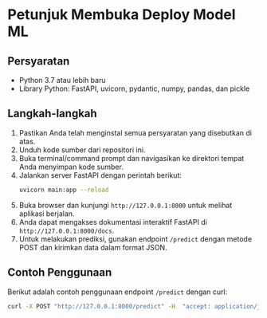# Petunjuk Membuka Deploy Model ML

## Persyaratan
- Python 3.7 atau lebih baru
- Library Python: FastAPI, uvicorn, pydantic, numpy, pandas, dan pickle

## Langkah-langkah
1. Pastikan Anda telah menginstal semua persyaratan yang disebutkan di atas.
2. Unduh kode sumber dari repositori ini.
3. Buka terminal/command prompt dan navigasikan ke direktori tempat Anda menyimpan kode sumber.
4. Jalankan server FastAPI dengan perintah berikut:
    ```bash
    uvicorn main:app --reload
    ```
5. Buka browser dan kunjungi `http://127.0.0.1:8000` untuk melihat aplikasi berjalan.
6. Anda dapat mengakses dokumentasi interaktif FastAPI di `http://127.0.0.1:8000/docs`.
7. Untuk melakukan prediksi, gunakan endpoint `/predict` dengan metode POST dan kirimkan data dalam format JSON.

## Contoh Penggunaan
Berikut adalah contoh penggunaan endpoint `/predict` dengan curl:
```bash
curl -X POST "http://127.0.0.1:8000/predict" -H  "accept: application/json" -H  "Content-Type: application/json" -d "{\"variance\":3.6216,\"skewness\":8.6661,\"curtosis\":-2.8073,\"entropy\":-0.44699}"